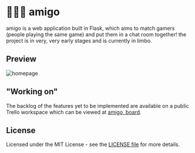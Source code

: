 # 🧑‍🤝‍🧑 amigo

amigo is a web application built in Flask, which aims to match gamers (people playing the same game) and put them in a chat room together! the project is in very, very early stages and is currently in limbo.

## Preview

![homepage](https://i.imgur.com/1xdbGUM.jpeg)

## "Working on"

The backlog of the features yet to be implemented are available on a public Trello workspace which can be viewed at [amigo, board](https://trello.com/b/QEg9okvx/amigo-board).

## License

Licensed under the MIT License - see the [LICENSE file](https://github.com/k9mil/amigo/blob/master/LICENSE) for more details.

